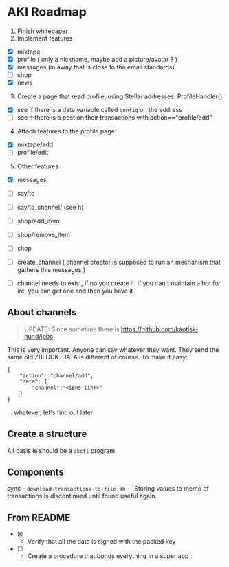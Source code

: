 AKI Roadmap
===========

1. Finish whitepaper
2. Implement features
-	[x] mixtape 
-	[x] profile ( only a nickname, maybe add a picture/avatar ? )
-	[x] messages (in away that is close to the email standards)
-	[ ] shop
-	[x] news
3. Create a page that read profile, using Stellar addresses. ProfileHandler()
-	[x] see if there is a data variable called `config` on the address
-	[ ] <del>see if there is a post on their transactions with action=="profile/add"</del>
4. Attach features to the profile page:
-	[x] mixtape/add
-	[ ] profile/edit

5. Other features
-	[x] messages
-	[ ] say/to
-	[ ] say/to_channel/ (see h)
-	[ ] shop/add_item
-	[ ] shop/remove_item
-	[ ] shop
-	[ ] create_channel ( channel creator is supposed to run an mechanism that gathers this messages )
-	[ ] channel needs to exist, if no you create it. if you can't maintain a bot for irc, you can get one and then you have it



About channels
--------------
> UPDATE: Since sometime there is https://github.com/kaotisk-hund/ipbc

This is very important. Anyone can say whatever they want. They send the same old ZBLOCK. DATA is different of course.
To make it easy:
```
{
	"action": "channel/add",
	"data": {
		"channel":"<ipns-link>"
	}
}
```
... whatever, let's find out later




Create a structure
------------------

All basis <del>is</del> should be a `akctl` program.

Components
----------

sync - `download-transactions-to-file.sh` -- Storing values to memo of transactions is discontinued until found useful again.

From README
-----------

- [x] - Verify that all the data is signed with the packed key 
- [ ] - Create a procedure that bonds everything in a super app

